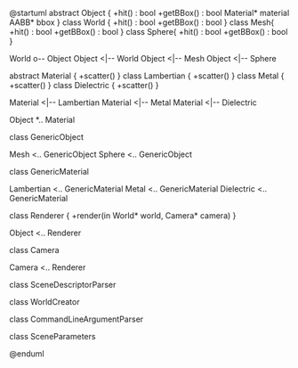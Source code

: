 @startuml
abstract Object {
 +hit() : bool
 +getBBox() : bool
 Material* material 
 AABB* bbox
}
class World {
 +hit() : bool
 +getBBox() : bool
}
class Mesh{
 +hit() : bool
 +getBBox() : bool 
}
class Sphere{
 +hit() : bool
 +getBBox() : bool 
}

World o-- Object
Object <|-- World
Object <|-- Mesh
Object <|-- Sphere

abstract Material {
 +scatter()
}
class Lambertian {
 +scatter()
}
class Metal {
 +scatter()
}
class Dielectric {
 +scatter()
}

Material <|-- Lambertian
Material <|-- Metal
Material <|-- Dielectric

Object *.. Material

class GenericObject

Mesh <.. GenericObject
Sphere <.. GenericObject

class GenericMaterial

Lambertian <.. GenericMaterial
Metal <.. GenericMaterial
Dielectric <.. GenericMaterial

class Renderer {
 +render(in World* world, Camera* camera)
}

Object <.. Renderer

class Camera

Camera <.. Renderer

class SceneDescriptorParser

class WorldCreator

class CommandLineArgumentParser

class SceneParameters

@enduml

